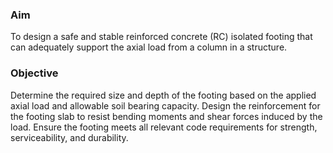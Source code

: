 
### Aim 
To design a safe and stable reinforced concrete (RC) isolated footing that can adequately support the axial load from a column in a structure.

### Objective
Determine the required size and depth of the footing based on the applied axial load and allowable soil bearing capacity.
Design the reinforcement for the footing slab to resist bending moments and shear forces induced by the load.
Ensure the footing meets all relevant code requirements for strength, serviceability, and durability.

